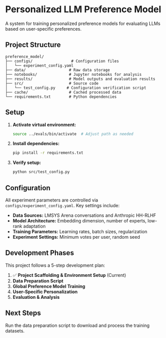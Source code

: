 # Personalized LLM Preference Model

A system for training personalized preference models for evaluating LLMs based on user-specific preferences.

## Project Structure

```
preference_model/
├── configs/                 # Configuration files
│   └── experiment_config.yaml
├── data/                   # Raw data storage
├── notebooks/              # Jupyter notebooks for analysis
├── results/                # Model outputs and evaluation results
├── src/                    # Source code
│   └── test_config.py     # Configuration verification script
├── cache/                  # Cached processed data
└── requirements.txt        # Python dependencies
```

## Setup

1. **Activate virtual environment:**
   ```bash
   source ../evals/bin/activate  # Adjust path as needed
   ```

2. **Install dependencies:**
   ```bash
   pip install -r requirements.txt
   ```

3. **Verify setup:**
   ```bash
   python src/test_config.py
   ```

## Configuration

All experiment parameters are controlled via `configs/experiment_config.yaml`. Key settings include:

- **Data Sources:** LMSYS Arena conversations and Anthropic HH-RLHF
- **Model Architecture:** Embedding dimension, number of experts, low-rank adaptation
- **Training Parameters:** Learning rates, batch sizes, regularization
- **Experiment Settings:** Minimum votes per user, random seed

## Development Phases

This project follows a 5-step development plan:

1. ✅ **Project Scaffolding & Environment Setup** (Current)
2. **Data Preparation Script**
3. **Global Preference Model Training**
4. **User-Specific Personalization**
5. **Evaluation & Analysis**

## Next Steps

Run the data preparation script to download and process the training datasets.